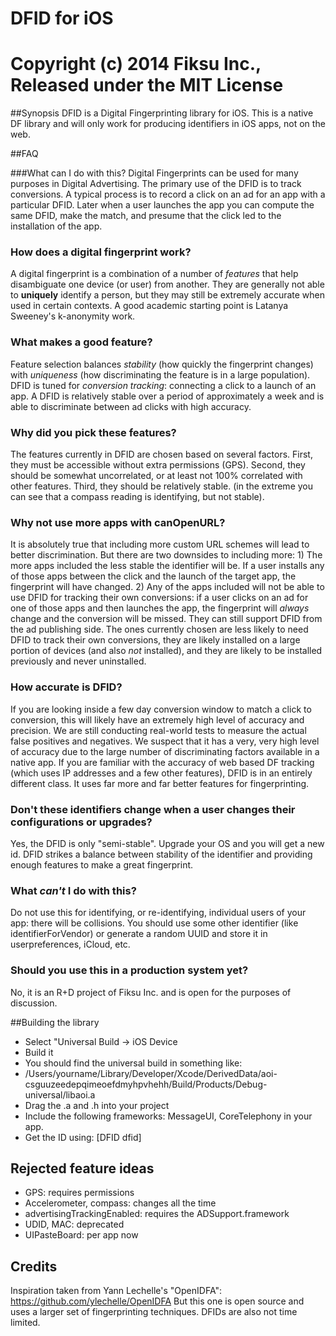 # DFID for iOS
# Copyright (c) 2014 Fiksu Inc., Released under the MIT License

##Synopsis
DFID is a Digital Fingerprinting library for iOS.  This is a native DF library and will only work for producing identifiers in iOS apps, not on the web.

##FAQ

###What can I do with this?
Digital Fingerprints can be used for many purposes in Digital Advertising.  The primary use of the DFID is to track conversions.  A typical process is to record a click on an ad for an app with a particular DFID.  Later when a user launches the app you can compute the same DFID, make the match, and presume that the click led to the installation of the app.

### How does a digital fingerprint work?
A digital fingerprint is a combination of a number of *features* that help disambiguate one device (or user) from another.  They are generally not able to **uniquely** identify a person, but they may still be extremely accurate when used in certain contexts.  A good academic starting point is Latanya Sweeney's k-anonymity work.

### What makes a good feature?
Feature selection balances *stability* (how quickly the fingerprint changes) with *uniqueness* (how discriminating the feature is in a large population).  DFID is tuned for *conversion tracking*: connecting a click to a launch of an app.  A DFID is relatively stable over a period of approximately a week and is able to discriminate between ad clicks with high accuracy.

### Why did you pick these features?
The features currently in DFID are chosen based on several factors.  First, they must be accessible without extra permissions (GPS).  Second, they should be somewhat uncorrelated, or at least not 100% correlated with other features.  Third, they should be relatively stable. (in the extreme you can see that a compass reading is identifying, but not stable).

### Why not use more apps with canOpenURL?
It is absolutely true that including more custom URL schemes will lead to better discrimination.  But there are two downsides to including more: 1) The more apps included the less stable the identifier will be.  If a user installs any of those apps between the click and the launch of the target app, the fingerprint will have changed.  2) Any of the apps included will not be able to use DFID for tracking their own conversions: if a user clicks on an ad for one of those apps and then launches the app, the fingerprint will *always* change and the conversion will be missed.   They can still support DFID from the ad publishing side.  The ones currently chosen are less likely to need DFID to track their own conversions, they are likely installed on a large portion of devices (and also *not* installed), and they are likely to be installed previously and never uninstalled.
 
### How accurate is DFID?
If you are looking inside a few day conversion window to match a click to conversion, this will likely have an extremely high level of accuracy and precision.  We are still conducting real-world tests to measure the actual false positives and negatives.  We suspect that it has a very, very high level of accuracy due to the large number of discriminating factors available in a native app.  If you are familiar with the accuracy of web based DF tracking (which uses IP addresses and a few other features), DFID is in an entirely different class.  It uses far more and far better features for fingerprinting.

### Don't these identifiers change when a user changes their configurations or upgrades?
Yes, the DFID is only "semi-stable".  Upgrade your OS and you will get a new id.  DFID strikes a balance between stability of the identifier and providing enough features to make a great fingerprint.

### What *can't* I do with this?
Do not use this for identifying, or re-identifying, individual users of your app: there will be collisions.  You should use some other identifier (like identifierForVendor) or generate a random UUID and store it in userpreferences, iCloud, etc.

### Should you use this in a production system yet? 
No, it is an R+D project of Fiksu Inc. and is open for the purposes of discussion.

##Building the library
* Select "Universal Build -> iOS Device
* Build it
* You should find the universal build in something like: 
* /Users/yourname/Library/Developer/Xcode/DerivedData/aoi-csguuzeedepqimeoefdmyhpvhehh/Build/Products/Debug-universal/libaoi.a
* Drag the .a and .h into your project
* Include the following frameworks: MessageUI, CoreTelephony in your app.
* Get the ID using: [DFID dfid]

## Rejected feature ideas
* GPS: requires permissions
* Accelerometer, compass: changes all the time
* advertisingTrackingEnabled: requires the ADSupport.framework
* UDID, MAC: deprecated
* UIPasteBoard: per app now

## Credits
Inspiration taken from Yann Lechelle's "OpenIDFA": https://github.com/ylechelle/OpenIDFA But this one is open source and uses a larger set of fingerprinting techniques.  DFIDs are also not time limited.

